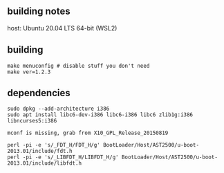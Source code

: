 ## building notes

host: Ubuntu 20.04 LTS 64-bit (WSL2)

## building
```
make menuconfig # disable stuff you don't need
make ver=1.2.3
```

## dependencies
```
sudo dpkg --add-architecture i386
sudo apt install libc6-dev-i386 libc6-i386 libc6 zlib1g:i386 libncurses5:i386

mconf is missing, grab from X10_GPL_Release_20150819

perl -pi -e 's/_FDT_H/FDT_H/g' BootLoader/Host/AST2500/u-boot-2013.01/include/fdt.h
perl -pi -e 's/_LIBFDT_H/LIBFDT_H/g' BootLoader/Host/AST2500/u-boot-2013.01/include/libfdt.h
```

